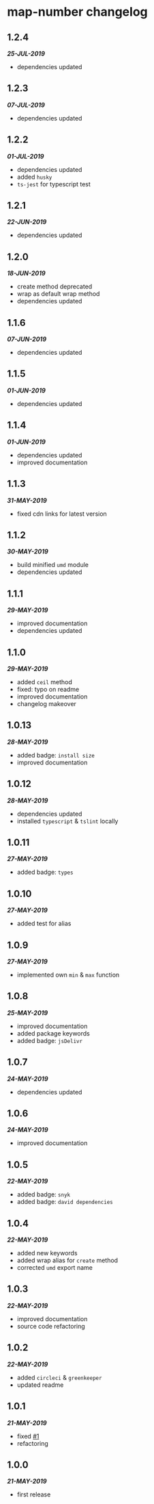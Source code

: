 # map-number changelog

## 1.2.4

***25-JUL-2019***

* dependencies updated

## 1.2.3

***07-JUL-2019***

* dependencies updated

## 1.2.2

***01-JUL-2019***

* dependencies updated
* added `husky`
* `ts-jest` for typescript test

## 1.2.1

***22-JUN-2019***

* dependencies updated

## 1.2.0

***18-JUN-2019***

* create method deprecated
* wrap as default wrap method
* dependencies updated

## 1.1.6

***07-JUN-2019***

* dependencies updated

## 1.1.5

***01-JUN-2019***

* dependencies updated

## 1.1.4

***01-JUN-2019***

* dependencies updated
* improved documentation

## 1.1.3

***31-MAY-2019***

* fixed cdn links for latest version

## 1.1.2

***30-MAY-2019***

* build minified `umd` module
* dependencies updated

## 1.1.1

***29-MAY-2019***

* improved documentation
* dependencies updated

## 1.1.0

***29-MAY-2019***

* added `ceil` method
* fixed: typo on readme
* improved documentation
* changelog makeover

## 1.0.13

***28-MAY-2019***

* added badge: `install size`
* improved documentation

## 1.0.12

***28-MAY-2019***

* dependencies updated
* installed `typescript` & `tslint` locally

## 1.0.11

***27-MAY-2019***

* added badge: `types`

## 1.0.10

***27-MAY-2019***

* added test for alias

## 1.0.9

***27-MAY-2019***

* implemented own `min` & `max` function

## 1.0.8

***25-MAY-2019***

* improved documentation
* added package keywords
* added badge: `jsDelivr`

## 1.0.7

***24-MAY-2019***

* dependencies updated

## 1.0.6

***24-MAY-2019***

* improved documentation

## 1.0.5

***22-MAY-2019***

* added badge: `snyk`
* added badge: `david dependencies`

## 1.0.4

***22-MAY-2019***

* added new keywords
* added wrap alias for `create` method
* corrected `umd` export name

## 1.0.3

***22-MAY-2019***

* improved documentation
* source code refactoring

## 1.0.2

***22-MAY-2019***

* added `circleci` & `greenkeeper`
* updated readme

## 1.0.1

***21-MAY-2019***

* fixed [#1](https://github.com/manferlo81/map-number/issues/1)
* refactoring

## 1.0.0

***21-MAY-2019***

* first release
